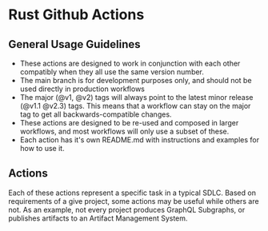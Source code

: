 # Rust Github Actions

## General Usage Guidelines

- These actions are designed to work in conjunction with each other compatibly
  when they all use the same version number.
- The main branch is for development purposes only, and should not be used
  directly in production workflows
- The major (@v1, @v2) tags will always point to the latest minor release (@v1.1
  @v2.3) tags. This means that a workflow can stay on the major tag to get all
  backwards-compatible changes.
- These actions are designed to be re-used and composed in larger workflows,
  and most workflows will only use a subset of these.
- Each action has it's own README.md with instructions and examples for how to
  use it.

## Actions

Each of these actions represent a specific task in a typical SDLC. Based on
requirements of a give project, some actions may be useful while others are not.
As an example, not every project produces GraphQL Subgraphs, or publishes
artifacts to an Artifact Management System.

